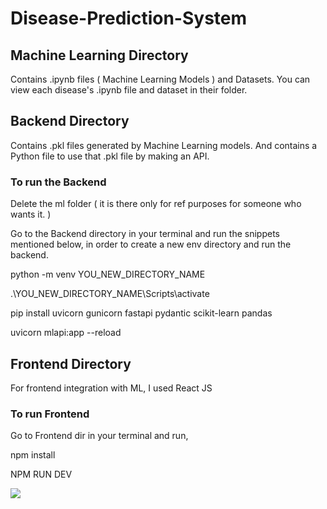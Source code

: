 # Disease-Prediction-System

## Machine Learning Directory
Contains .ipynb files ( Machine Learning Models ) and Datasets.
You can view each disease's .ipynb file and dataset in their folder.

## Backend Directory
Contains .pkl files generated by Machine Learning models.
And contains a Python file to use that .pkl file by making an API.

### To run the Backend
Delete the ml folder ( it is there only for ref purposes for someone who wants it. )

Go to the Backend directory in your terminal and run the snippets mentioned below, in order to create a new env directory and run the backend.

python -m venv YOU_NEW_DIRECTORY_NAME

.\YOU_NEW_DIRECTORY_NAME\Scripts\activate

pip install uvicorn gunicorn fastapi pydantic scikit-learn pandas
 
uvicorn mlapi:app --reload


## Frontend Directory
For frontend integration with ML, I used React JS

### To run Frontend

Go to Frontend dir in your terminal and run,

npm install

NPM RUN DEV

<img src="https://t.bkit.co/w_64ba1fc5798f2.gif" />
